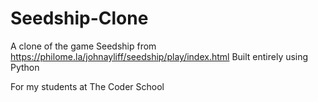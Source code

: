 # Seedship-Clone
A clone of the game Seedship from https://philome.la/johnayliff/seedship/play/index.html
Built entirely using Python

For my students at The Coder School
